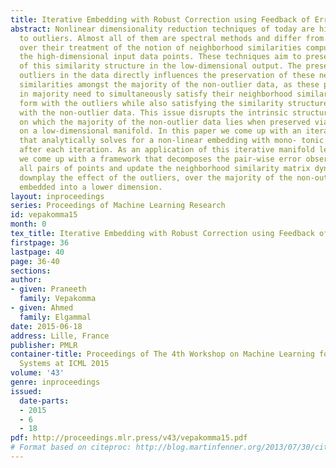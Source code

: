 ```yaml
---
title: Iterative Embedding with Robust Correction using Feedback of Error Observed
abstract: Nonlinear dimensionality reduction techniques of today are highly sensitive
  to outliers. Almost all of them are spectral methods and differ from each other
  over their treatment of the notion of neighborhood similarities computed amongst
  the high-dimensional input data points. These techniques aim to preserve the notion
  of this similarity structure in the low-dimensional output. The presence of unwanted
  outliers in the data directly influences the preservation of these neighborhood
  similarities amongst the majority of the non-outlier data, as these points ocuring
  in majority need to simultaneously satisfy their neighborhood similarities they
  form with the outliers while also satisfying the similarity structure they form
  with the non-outlier data. This issue disrupts the intrinsic structure of the manifold
  on which the majority of the non-outlier data lies when preserved via a homeomorphism
  on a low-dimensional manifold. In this paper we come up with an iterative algorithm
  that analytically solves for a non-linear embedding with mono- tonic improvements
  after each iteration. As an application of this iterative manifold learning algorithm,
  we come up with a framework that decomposes the pair-wise error observed between
  all pairs of points and update the neighborhood similarity matrix dynamically to
  downplay the effect of the outliers, over the majority of the non-outlier data being
  embedded into a lower dimension.
layout: inproceedings
series: Proceedings of Machine Learning Research
id: vepakomma15
month: 0
tex_title: Iterative Embedding with Robust Correction using Feedback of Error Observed
firstpage: 36
lastpage: 40
page: 36-40
sections: 
author:
- given: Praneeth
  family: Vepakomma
- given: Ahmed
  family: Elgammal
date: 2015-06-18
address: Lille, France
publisher: PMLR
container-title: Proceedings of The 4th Workshop on Machine Learning for Interactive
  Systems at ICML 2015
volume: '43'
genre: inproceedings
issued:
  date-parts:
  - 2015
  - 6
  - 18
pdf: http://proceedings.mlr.press/v43/vepakomma15.pdf
# Format based on citeproc: http://blog.martinfenner.org/2013/07/30/citeproc-yaml-for-bibliographies/
---
```

